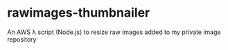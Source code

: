 # rawimages-thumbnailer

An AWS λ script (Node.js) to resize raw images added to my private image repository
